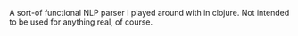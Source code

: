 A sort-of functional NLP parser I played around with in clojure. Not intended to be used for anything real, of course.
